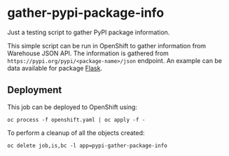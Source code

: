# gather-pypi-package-info

Just a testing script to gather PyPI package information.

This simple script can be run in OpenShift to gather information from Warehouse JSON API. The information is gathered from `https://pypi.org/pypi/<package-name>/json` endpoint. An example can be data available for package [Flask](https://pypi.org/pypi/Flask/json).

## Deployment

This job can be deployed to OpenShift using:

``oc process -f openshift.yaml | oc apply -f -``

To perform a cleanup of all the objects created:

``oc delete job,is,bc -l app=pypi-gather-package-info``
